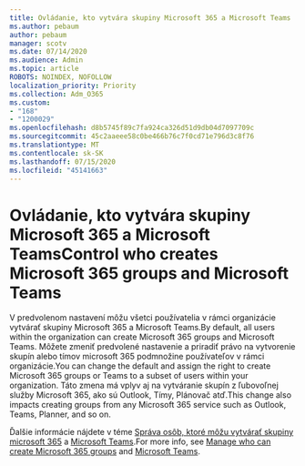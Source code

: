 ```yaml
---
title: Ovládanie, kto vytvára skupiny Microsoft 365 a Microsoft Teams
ms.author: pebaum
author: pebaum
manager: scotv
ms.date: 07/14/2020
ms.audience: Admin
ms.topic: article
ROBOTS: NOINDEX, NOFOLLOW
localization_priority: Priority
ms.collection: Adm_O365
ms.custom:
- "168"
- "1200029"
ms.openlocfilehash: d8b5745f89c7fa924ca326d51d9db04d7097709c
ms.sourcegitcommit: 45c2aaeee58c0be466b76c7f0cd71e796d3c8f76
ms.translationtype: MT
ms.contentlocale: sk-SK
ms.lasthandoff: 07/15/2020
ms.locfileid: "45141663"
---
```

# <a name="control-who-creates-microsoft-365-groups-and-microsoft-teams"></a><span data-ttu-id="6b6d1-102">Ovládanie, kto vytvára skupiny Microsoft 365 a Microsoft Teams</span><span class="sxs-lookup"><span data-stu-id="6b6d1-102">Control who creates Microsoft 365 groups and Microsoft Teams</span></span>

<span data-ttu-id="6b6d1-103">V predvolenom nastavení môžu všetci používatelia v rámci organizácie vytvárať skupiny Microsoft 365 a Microsoft Teams.</span><span class="sxs-lookup"><span data-stu-id="6b6d1-103">By default, all users within the organization can create Microsoft 365 groups and Microsoft Teams.</span></span> <span data-ttu-id="6b6d1-104">Môžete zmeniť predvolené nastavenie a priradiť právo na vytvorenie skupín alebo tímov microsoft 365 podmnožine používateľov v rámci organizácie.</span><span class="sxs-lookup"><span data-stu-id="6b6d1-104">You can change the default and assign the right to create Microsoft 365 groups or Teams to a subset of users within your organization.</span></span> <span data-ttu-id="6b6d1-105">Táto zmena má vplyv aj na vytváranie skupín z ľubovoľnej služby Microsoft 365, ako sú Outlook, Tímy, Plánovač atď.</span><span class="sxs-lookup"><span data-stu-id="6b6d1-105">This change also impacts creating groups from any Microsoft 365 service such as Outlook, Teams, Planner, and so on.</span></span>

<span data-ttu-id="6b6d1-106">Ďalšie informácie nájdete v téme [Správa osôb, ktoré môžu vytvárať skupiny microsoft 365](https://support.office.com/article/Manage-who-can-create-Office-365-Groups-4c46c8cb-17d0-44b5-9776-005fced8e618) a [Microsoft Teams](https://aka.ms/rtsf).</span><span class="sxs-lookup"><span data-stu-id="6b6d1-106">For more info, see [Manage who can create Microsoft 365 groups](https://support.office.com/article/Manage-who-can-create-Office-365-Groups-4c46c8cb-17d0-44b5-9776-005fced8e618) and [Microsoft Teams](https://aka.ms/rtsf).</span></span>